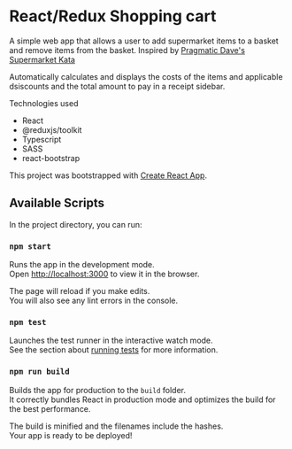 # React/Redux Shopping cart 
A simple web app that allows a user to add supermarket items to a basket and remove items from the basket. Inspired by [Pragmatic Dave's Supermarket Kata](http://codekata.com/kata/kata01-supermarket-pricing/)

Automatically calculates and displays the costs of the items and applicable dsiscounts and the total amount to pay in a receipt sidebar.

Technologies used
* React
* @reduxjs/toolkit
* Typescript
* SASS
* react-bootstrap


This project was bootstrapped with [Create React App](https://github.com/facebook/create-react-app).

## Available Scripts

In the project directory, you can run:

### `npm start`

Runs the app in the development mode.\
Open [http://localhost:3000](http://localhost:3000) to view it in the browser.

The page will reload if you make edits.\
You will also see any lint errors in the console.

### `npm test`

Launches the test runner in the interactive watch mode.\
See the section about [running tests](https://facebook.github.io/create-react-app/docs/running-tests) for more information.

### `npm run build`

Builds the app for production to the `build` folder.\
It correctly bundles React in production mode and optimizes the build for the best performance.

The build is minified and the filenames include the hashes.\
Your app is ready to be deployed!
